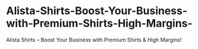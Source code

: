 # Alista-Shirts-Boost-Your-Business-with-Premium-Shirts-High-Margins-
Alista Shirts – Boost Your Business with Premium Shirts &amp; High Margins!
